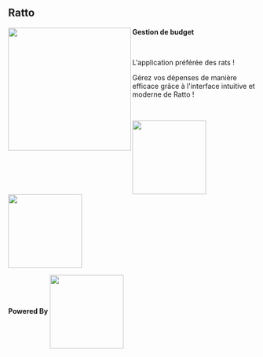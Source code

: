## Ratto

<img src="https://github.com/ad-angelo/ratto/icon_ratto.png?raw=true" width="250" align=left>

**Gestion de budget**

<br/>

L'application préférée des rats !

Gérez vos dépenses de manière efficace grâce à l'interface intuitive et moderne de Ratto !

<br/>

<img src="https://upload.wikimedia.org/wikipedia/commons/0/0f/Available_on_the_App_Store_%28black%29_SVG.svg" width="150">  <img src="https://upload.wikimedia.org/wikipedia/commons/7/78/Google_Play_Store_badge_EN.svg" width="150">

**Powered By**
<img src="https://upload.wikimedia.org/wikipedia/commons/4/44/Google-flutter-logo.svg" width="150" align=center>
